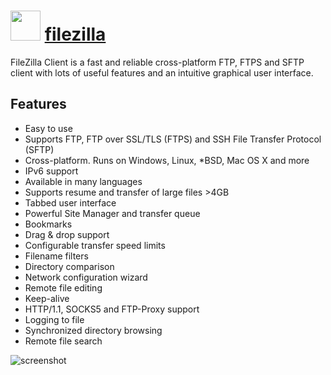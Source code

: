 # <img src="https://cdn.jsdelivr.net/gh/chocolatey/chocolatey-coreteampackages@938aeca0853717399b72289f38b9dddad0417640/icons/filezilla.svg" width="48" height="48"/> [filezilla](https://chocolatey.org/packages/filezilla)


FileZilla Client is a fast and reliable cross-platform FTP, FTPS and SFTP client with lots of useful features and an intuitive graphical user interface.

## Features

- Easy to use
- Supports FTP, FTP over SSL/TLS (FTPS) and SSH File Transfer Protocol (SFTP)
- Cross-platform. Runs on Windows, Linux, *BSD, Mac OS X and more
- IPv6 support
- Available in many languages
- Supports resume and transfer of large files >4GB
- Tabbed user interface
- Powerful Site Manager and transfer queue
- Bookmarks
- Drag & drop support
- Configurable transfer speed limits
- Filename filters
- Directory comparison
- Network configuration wizard
- Remote file editing
- Keep-alive
- HTTP/1.1, SOCKS5 and FTP-Proxy support
- Logging to file
- Synchronized directory browsing
- Remote file search

![screenshot](https://cdn.rawgit.com/chocolatey/chocolatey-coreteampackages/master/automatic/filezilla/screenshot.png)
